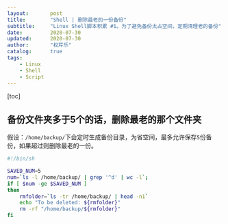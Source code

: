 ```yaml
---
layout:       post
title:        "Shell | 删除最老的一份备份"
subtitle:     "Linux Shell脚本积累 #1。为了避免备份太占空间，定期清理老的备份"
date:         2020-07-30
updated:      2020-07-30
author:       "权芹乐"
catalog:      true
tags:
    - Linux
    - Shell
    - Script
---
```


[toc]

## 备份文件夹多于5个的话，删除最老的那个文件夹

假设：`/home/backup/`下会定时生成备份目录，为省空间，最多允许保存`5`份备份，如果超过则删除最老的一份。

```sh
#!/bin/sh

SAVED_NUM=5
num=`ls -l /home/backup/ | grep '^d' | wc -l`;
if [ $num -ge $SAVED_NUM ]
then
    rmfolder=`ls -tr /home/backup/ | head -n1`
    echo "To be deleted: ${rmfolder}"
    rm -rf "/home/backup/${rmfolder}"
fi
```
